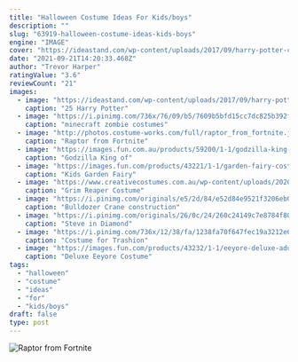 ```yaml
---
title: "Halloween Costume Ideas For Kids/boys"
description: ""
slug: "63919-halloween-costume-ideas-kids-boys"
engine: "IMAGE"
cover: "https://ideastand.com/wp-content/uploads/2017/09/harry-potter-costumes/22-harry-potter-halloween-costume-diy.jpg"
date: "2021-09-21T14:20:33.468Z"
author: "Trevor Harper"
ratingValue: "3.6"
reviewCount: "21"
images:
  - image: "https://ideastand.com/wp-content/uploads/2017/09/harry-potter-costumes/22-harry-potter-halloween-costume-diy.jpg"
    caption: "25 Harry Potter"
  - image: "https://i.pinimg.com/736x/76/09/b5/7609b5bfd15cc7dc825b392f0f0cb83b--minecraft-zombie-minecraft-costumes.jpg"
    caption: "minecraft zombie costumes"
  - image: "http://photos.costume-works.com/full/raptor_from_fortnite.jpg"
    caption: "Raptor from Fortnite"
  - image: "https://images.fun.com.au/products/59200/1-1/godzilla-king-of-the-monsters-child-classic-godzilla-costume.jpg"
    caption: "Godzilla King of"
  - image: "https://images.fun.com/products/43221/1-1/garden-fairy-costume-for-girls-.jpg"
    caption: "Kids Garden Fairy"
  - image: "https://www.creativecostumes.com.au/wp-content/uploads/2020/09/Grim-Reaper-Costume-Kids.jpg"
    caption: "Grim Reaper Costume"
  - image: "https://i.pinimg.com/originals/e5/2d/84/e52d84e9521f3206eb065ae9cad0163c.jpg"
    caption: "Bulldozer Crane construction"
  - image: "https://i.pinimg.com/originals/26/0c/24/260c24149c7e8784f8050021ab12b9bf.jpg"
    caption: "Steve in Diamond"
  - image: "https://i.pinimg.com/736x/12/38/fa/1238fa70f647fec19a3212e60072ca3e--challenge-ideas-recycled-fashion.jpg"
    caption: "Costume for Trashion"
  - image: "https://images.fun.com/products/43232/1-1/eeyore-deluxe-adult-costume.jpg"
    caption: "Deluxe Eeyore Costume"
tags:
  - "halloween"
  - "costume"
  - "ideas"
  - "for"
  - "kids/boys"
draft: false
type: post
---
```



![Raptor from Fortnite](http://photos.costume-works.com/full/raptor_from_fortnite.jpg "Raptor from Fortnite")


<!--inArticleAds-->

<!--galleryOne-->


<!--inArticleAds-->

<!--galleryTwo-->


<!--galleryThree-->

